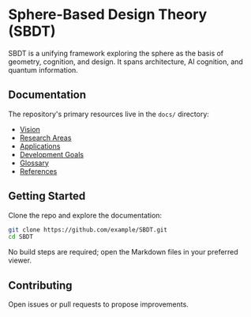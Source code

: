 # Sphere-Based Design Theory (SBDT)

SBDT is a unifying framework exploring the sphere as the basis of geometry, cognition, and design. It spans architecture, AI cognition, and quantum information.

## Documentation
The repository's primary resources live in the `docs/` directory:

- [Vision](docs/vision.md)
- [Research Areas](docs/research.md)
- [Applications](docs/applications.md)
- [Development Goals](docs/development.md)
- [Glossary](docs/glossary.md)
- [References](docs/references.md)

## Getting Started
Clone the repo and explore the documentation:
```bash
git clone https://github.com/example/SBDT.git
cd SBDT
```

No build steps are required; open the Markdown files in your preferred viewer.

## Contributing
Open issues or pull requests to propose improvements.
